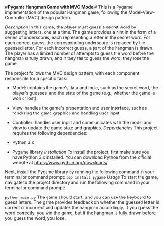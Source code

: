 #**Pygame Hangman Game with MVC Model**#
This is a Pygame implementation of the popular Hangman game, following the Model-View-Controller (MVC) design pattern.

*Description*
In this game, the player must guess a secret word by suggesting letters, one at a time. The game provides a hint in the form of a series of underscores, each representing a letter in the secret word. For each correct guess, the corresponding underscore is replaced by the guessed letter. For each incorrect guess, a part of the hangman is drawn. The player has a limited number of attempts to guess the word before the hangman is fully drawn, and if they fail to guess the word, they lose the game.

The project follows the MVC design pattern, with each component responsible for a specific task:

- Model: contains the game's data and logic, such as the secret word, the player's guesses, and the state of the game (e.g., whether the game is won or lost).
- View: handles the game's presentation and user interface, such as rendering the game graphics and handling user input.
- Controller: handles user input and communicates with the model and view to update the game state and graphics.
*Dependencies*
This project requires the following dependencies:

- Python 3.x
- Pygame library
*Installation*
To install the project, first make sure you have Python 3.x installed. You can download Python from the official website at https://www.python.org/downloads/.

Next, install the Pygame library by running the following command in your terminal or command prompt:
`pip install pygame`
*Usage*
To start the game, navigate to the project directory and run the following command in your terminal or command prompt:

`python main.py`
The game should start, and you can use the keyboard to guess letters. The game provides feedback on whether the guessed letter is correct or incorrect and updates the hangman accordingly. If you guess the word correctly, you win the game, but if the hangman is fully drawn before you guess the word, you lose.

